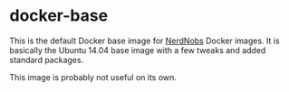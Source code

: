 # docker-base

This is the default Docker base image for [NerdNobs](www.nerdnobs.com) Docker
images.  It is basically the Ubuntu 14.04 base image with a few tweaks and added
standard packages.

This image is probably not useful on its own.

